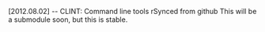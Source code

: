 [2012.08.02] -- CLINT: Command line tools rSynced from github
                  This will be a submodule soon, but this is stable.